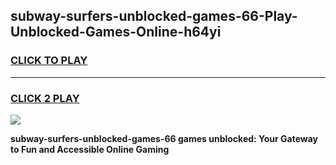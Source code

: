 
## subway-surfers-unblocked-games-66-Play-Unblocked-Games-Online-h64yi
<h3>
<a href="https://premium76.site?title=subway-surfers-unblocked-games-66&ref=25A">CLICK TO PLAY</a></h3>
<hr>

<h3>
<a href="https://premium76.site?title=subway-surfers-unblocked-games-66&ref=25A">CLICK 2 PLAY</a>
  
</h3>

<a href="https://premium76.site?title=subway-surfers-unblocked-games-66&ref=25A"><img src="https://clearcache.store/games.png"></a>


**subway-surfers-unblocked-games-66 games unblocked: Your Gateway to Fun and Accessible Online Gaming**

